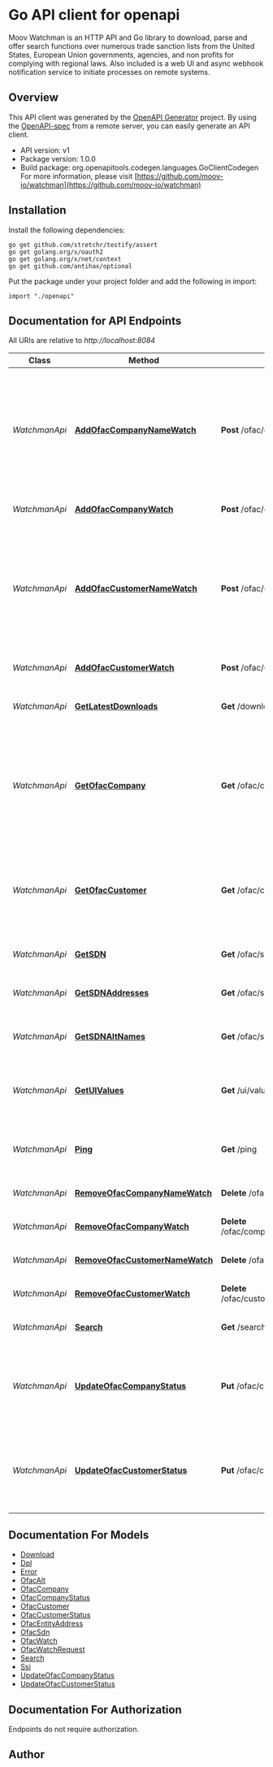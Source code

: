 # Go API client for openapi

Moov Watchman is an HTTP API and Go library to download, parse and offer search functions over numerous trade sanction lists from the United States, European Union governments, agencies, and non profits for complying with regional laws. Also included is a web UI and async webhook notification service to initiate processes on remote systems.

## Overview
This API client was generated by the [OpenAPI Generator](https://openapi-generator.tech) project.  By using the [OpenAPI-spec](https://www.openapis.org/) from a remote server, you can easily generate an API client.

- API version: v1
- Package version: 1.0.0
- Build package: org.openapitools.codegen.languages.GoClientCodegen
For more information, please visit [https://github.com/moov-io/watchman](https://github.com/moov-io/watchman)

## Installation

Install the following dependencies:

```shell
go get github.com/stretchr/testify/assert
go get golang.org/x/oauth2
go get golang.org/x/net/context
go get github.com/antihax/optional
```

Put the package under your project folder and add the following in import:

```golang
import "./openapi"
```

## Documentation for API Endpoints

All URIs are relative to *http://localhost:8084*

Class | Method | HTTP request | Description
------------ | ------------- | ------------- | -------------
*WatchmanApi* | [**AddOfacCompanyNameWatch**](docs/WatchmanApi.md#addofaccompanynamewatch) | **Post** /ofac/companies/watch | Add company watch by name. The match percentage will be included in the webhook&#39;s JSON payload.
*WatchmanApi* | [**AddOfacCompanyWatch**](docs/WatchmanApi.md#addofaccompanywatch) | **Post** /ofac/companies/{companyID}/watch | Add watch on a OFAC Company
*WatchmanApi* | [**AddOfacCustomerNameWatch**](docs/WatchmanApi.md#addofaccustomernamewatch) | **Post** /ofac/customers/watch | Add customer watch by name. The match percentage will be included in the webhook&#39;s JSON payload.
*WatchmanApi* | [**AddOfacCustomerWatch**](docs/WatchmanApi.md#addofaccustomerwatch) | **Post** /ofac/customers/{customerID}/watch | Add watch on a OFAC Customer
*WatchmanApi* | [**GetLatestDownloads**](docs/WatchmanApi.md#getlatestdownloads) | **Get** /downloads | Return list of recent downloads of list data
*WatchmanApi* | [**GetOfacCompany**](docs/WatchmanApi.md#getofaccompany) | **Get** /ofac/companies/{companyID} | Get information about a company, trust or organization such as addresses, alternate names, and remarks.
*WatchmanApi* | [**GetOfacCustomer**](docs/WatchmanApi.md#getofaccustomer) | **Get** /ofac/customers/{customerID} | Get information about a customer, addresses, alternate names, and their SDN metadata.
*WatchmanApi* | [**GetSDN**](docs/WatchmanApi.md#getsdn) | **Get** /ofac/sdn/{sdnID} | Specially designated national
*WatchmanApi* | [**GetSDNAddresses**](docs/WatchmanApi.md#getsdnaddresses) | **Get** /ofac/sdn/{sdnID}/addresses | Get addresses for a given SDN
*WatchmanApi* | [**GetSDNAltNames**](docs/WatchmanApi.md#getsdnaltnames) | **Get** /ofac/sdn/{sdnID}/alts | Get alternate names for a given SDN
*WatchmanApi* | [**GetUIValues**](docs/WatchmanApi.md#getuivalues) | **Get** /ui/values/{key} | Return an ordered distinct list of keys for an SDN property.
*WatchmanApi* | [**Ping**](docs/WatchmanApi.md#ping) | **Get** /ping | Ping the Watchman service to check if running
*WatchmanApi* | [**RemoveOfacCompanyNameWatch**](docs/WatchmanApi.md#removeofaccompanynamewatch) | **Delete** /ofac/companies/watch/{watchID} | Remove a Company name watch
*WatchmanApi* | [**RemoveOfacCompanyWatch**](docs/WatchmanApi.md#removeofaccompanywatch) | **Delete** /ofac/companies/{companyID}/watch/{watchID} | Remove company watch
*WatchmanApi* | [**RemoveOfacCustomerNameWatch**](docs/WatchmanApi.md#removeofaccustomernamewatch) | **Delete** /ofac/customers/watch/{watchID} | Remove a Customer name watch
*WatchmanApi* | [**RemoveOfacCustomerWatch**](docs/WatchmanApi.md#removeofaccustomerwatch) | **Delete** /ofac/customers/{customerID}/watch/{watchID} | Remove customer watch
*WatchmanApi* | [**Search**](docs/WatchmanApi.md#search) | **Get** /search | Search SDN names and metadata
*WatchmanApi* | [**UpdateOfacCompanyStatus**](docs/WatchmanApi.md#updateofaccompanystatus) | **Put** /ofac/companies/{companyID} | Update a Companies sanction status to always block or always allow transactions.
*WatchmanApi* | [**UpdateOfacCustomerStatus**](docs/WatchmanApi.md#updateofaccustomerstatus) | **Put** /ofac/customers/{customerID} | Update a Customer&#39;s sanction status to always block or always allow transactions.


## Documentation For Models

 - [Download](docs/Download.md)
 - [Dpl](docs/Dpl.md)
 - [Error](docs/Error.md)
 - [OfacAlt](docs/OfacAlt.md)
 - [OfacCompany](docs/OfacCompany.md)
 - [OfacCompanyStatus](docs/OfacCompanyStatus.md)
 - [OfacCustomer](docs/OfacCustomer.md)
 - [OfacCustomerStatus](docs/OfacCustomerStatus.md)
 - [OfacEntityAddress](docs/OfacEntityAddress.md)
 - [OfacSdn](docs/OfacSdn.md)
 - [OfacWatch](docs/OfacWatch.md)
 - [OfacWatchRequest](docs/OfacWatchRequest.md)
 - [Search](docs/Search.md)
 - [Ssi](docs/Ssi.md)
 - [UpdateOfacCompanyStatus](docs/UpdateOfacCompanyStatus.md)
 - [UpdateOfacCustomerStatus](docs/UpdateOfacCustomerStatus.md)


## Documentation For Authorization

 Endpoints do not require authorization.


## Author



